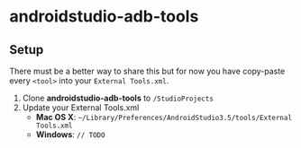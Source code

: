 # androidstudio-adb-tools


## Setup

There must be a better way to share this but for now you have copy-paste every `<tool>` into your `External Tools.xml`.

1. Clone **androidstudio-adb-tools** to `/StudioProjects`
2. Update your External Tools.xml
    - **Mac OS X**: `~/Library/Preferences/AndroidStudio3.5/tools/External Tools.xml`
    - **Windows**: `// TODO`

